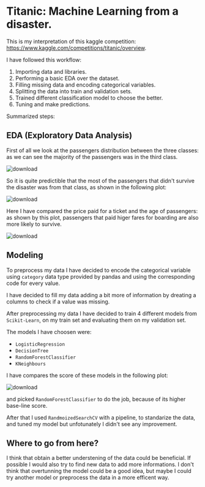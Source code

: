 # Titanic: Machine Learning from a disaster.

This is my interpretation of this kaggle competition: https://www.kaggle.com/competitions/titanic/overview.

I have followed this workflow: 
1. Importing data and libraries. 
2. Performing a basic EDA over the dataset.
3. Filling missing data and encoding categorical variables. 
5. Splitting the data into train and validation sets.
6. Trained different classification model to choose the better.
7. Tuning and make predictions.

Summarized steps: 
## EDA (Exploratory Data Analysis)

First of all we look at the passengers distribution between the three classes: as we can see the majority of the passengers was in the third class.

![download](https://user-images.githubusercontent.com/109316190/193251604-9173ec38-0a42-406a-9927-a7c7d4a2ba40.png)

So it is quite predictible that the most of the passengers that didn't survive the disaster was from that class, as shown in the following plot: 

![download](https://user-images.githubusercontent.com/109316190/193252032-b93e78dc-c4b5-4adb-9485-a19a71e7bf21.png)

Here I have compared the price paid for a ticket and the age of passengers: as shown by this plot, passengers that paid higer fares for boarding are also more likely to survive.

![download](https://user-images.githubusercontent.com/109316190/193087319-50fdbba2-acbb-4737-80e9-2a279ae88ef7.png)

## Modeling

To preprocess my data I have decided to encode the categorical variable using `category` data type provided by pandas and using the corresponding code for every value. 

I have decided to fill my data adding a bit more of information by dreating a columns to check if a value was missing. 

After preprocessing my data I have decided to train 4 different models from `Scikit-Learn`, on my train set and evaluating them on my validation set.

The models I have choosen were:
* `LogisticRegression`
* `DecisionTree`
* `RandomForestClassifier`
* `KNeighbours`

I have compares the score of these models in the following plot: 

![download](https://user-images.githubusercontent.com/109316190/193090724-88f4bd0c-a32e-455f-86f2-decfac09c266.png)

and picked `RandomForestClassifier` to do the job, because of its higher base-line score.

After that I used `RandmoizedSearchCV` with a pipeline, to standarize the data, and tuned my model but unfotunately I didn't see any improvement.

## Where to go from here? 

I think that obtain a better understening of the data could be beneficial. If possible I would also try to find new data to add more informations. 
I don't think that overtunning the model could be a good idea, but maybe I could try another model or preprocess the data in a more efficent way. 

